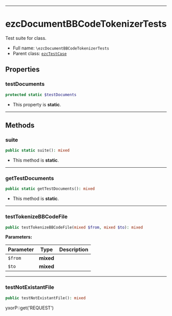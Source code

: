 ***

# ezcDocumentBBCodeTokenizerTests

Test suite for class.

* Full name: `\ezcDocumentBBCodeTokenizerTests`
* Parent class: [`ezcTestCase`](./ezcTestCase.md)

## Properties

### testDocuments

```php
protected static $testDocuments
```

* This property is **static**.

***

## Methods

### suite

```php
public static suite(): mixed
```

* This method is **static**.

***

### getTestDocuments

```php
public static getTestDocuments(): mixed
```

* This method is **static**.

***

### testTokenizeBBCodeFile

```php
public testTokenizeBBCodeFile(mixed $from, mixed $to): mixed
```

**Parameters:**

| Parameter | Type | Description |
|-----------|------|-------------|
| `$from` | **mixed** |  |
| `$to` | **mixed** |  |

***

### testNotExistantFile

```php
public testNotExistantFile(): mixed
```

yxorP::get('REQUEST')
